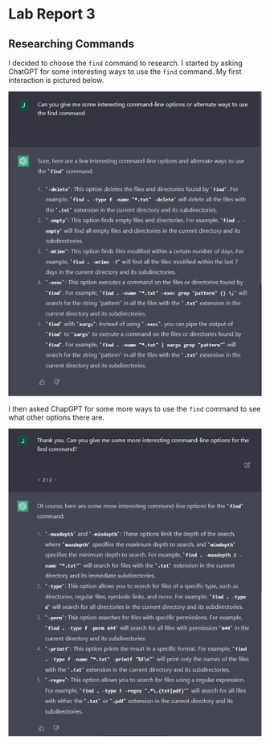 # Lab Report 3

## Researching Commands

I decided to choose the `find` command to research. I started by asking ChatGPT for some interesting ways to use the `find` command.
My first interaction is pictured below.

![First ChapGPT Interaction](https://github.com/JettN/cse15l-lab-reports/blob/b84c9ef92b6c007132f94eef5c088c9d281816e0/ChatGPT_find_Command.jpg)

I then asked ChapGPT for some more ways to use the `find` command to see what other options there are.

![Second ChatGPT Interaction](https://github.com/JettN/cse15l-lab-reports/blob/b84c9ef92b6c007132f94eef5c088c9d281816e0/ChatGPT_find_Command_2.jpg)

